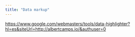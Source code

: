 ```yaml
---
title: "Data markup"
---
```


https://www.google.com/webmasters/tools/data-highlighter?hl=es&siteUrl=http://albertcamps.io/&authuser=0
